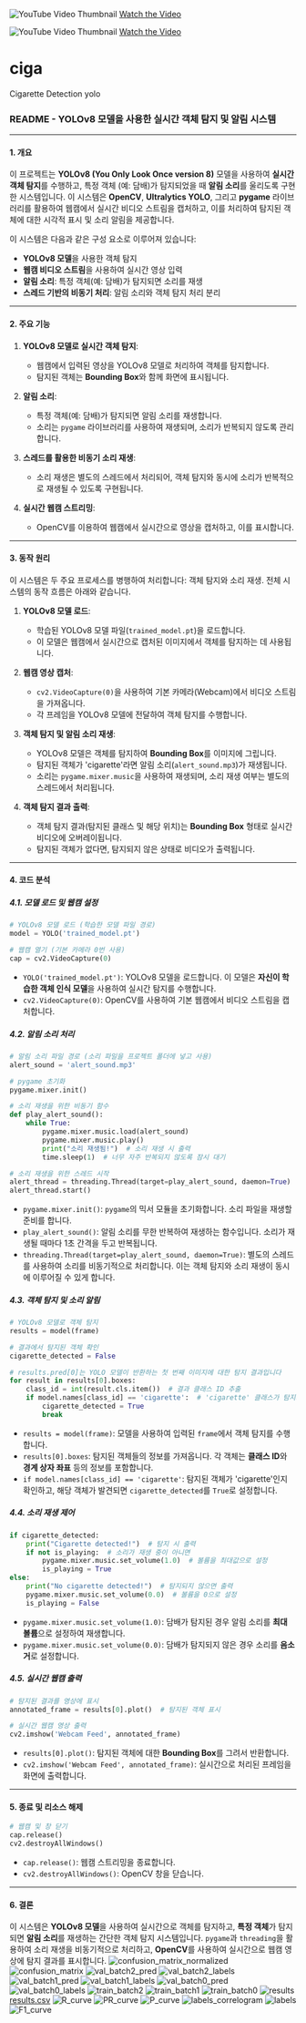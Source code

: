 ![YouTube Video Thumbnail](https://img.youtube.com/vi/9ECnFEY9Sg0/0.jpg)
[Watch the Video](https://www.youtube.com/watch?v=9ECnFEY9Sg0)


![YouTube Video Thumbnail](https://img.youtube.com/vi/9ECnFEY9Sg0/0.jpg)
[Watch the Video](https://www.youtube.com/watch?v=9ECnFEY9Sg0)


# ciga
Cigarette Detection yolo

### **README - YOLOv8 모델을 사용한 실시간 객체 탐지 및 알림 시스템**

---

#### **1. 개요**
이 프로젝트는 **YOLOv8 (You Only Look Once version 8)** 모델을 사용하여 **실시간 객체 탐지**를 수행하고, 특정 객체 (예: 담배)가 탐지되었을 때 **알림 소리**를 울리도록 구현한 시스템입니다. 이 시스템은 **OpenCV**, **Ultralytics YOLO**, 그리고 **pygame** 라이브러리를 활용하여 웹캠에서 실시간 비디오 스트림을 캡처하고, 이를 처리하여 탐지된 객체에 대한 시각적 표시 및 소리 알림을 제공합니다.

이 시스템은 다음과 같은 구성 요소로 이루어져 있습니다:
- **YOLOv8 모델**을 사용한 객체 탐지
- **웹캠 비디오 스트림**을 사용하여 실시간 영상 입력
- **알림 소리**: 특정 객체(예: 담배)가 탐지되면 소리를 재생
- **스레드 기반의 비동기 처리**: 알림 소리와 객체 탐지 처리 분리

---

#### **2. 주요 기능**

1. **YOLOv8 모델로 실시간 객체 탐지**:
   - 웹캠에서 입력된 영상을 YOLOv8 모델로 처리하여 객체를 탐지합니다.
   - 탐지된 객체는 **Bounding Box**와 함께 화면에 표시됩니다.

2. **알림 소리**:
   - 특정 객체(예: 담배)가 탐지되면 알림 소리를 재생합니다.
   - 소리는 `pygame` 라이브러리를 사용하여 재생되며, 소리가 반복되지 않도록 관리합니다.

3. **스레드를 활용한 비동기 소리 재생**:
   - 소리 재생은 별도의 스레드에서 처리되어, 객체 탐지와 동시에 소리가 반복적으로 재생될 수 있도록 구현됩니다.

4. **실시간 웹캠 스트리밍**:
   - OpenCV를 이용하여 웹캠에서 실시간으로 영상을 캡처하고, 이를 표시합니다.

---

#### **3. 동작 원리**

이 시스템은 두 주요 프로세스를 병행하여 처리합니다: 객체 탐지와 소리 재생. 전체 시스템의 동작 흐름은 아래와 같습니다.

1. **YOLOv8 모델 로드**:
   - 학습된 YOLOv8 모델 파일(`trained_model.pt`)을 로드합니다.
   - 이 모델은 웹캠에서 실시간으로 캡처된 이미지에서 객체를 탐지하는 데 사용됩니다.

2. **웹캠 영상 캡처**:
   - `cv2.VideoCapture(0)`을 사용하여 기본 카메라(Webcam)에서 비디오 스트림을 가져옵니다.
   - 각 프레임을 YOLOv8 모델에 전달하여 객체 탐지를 수행합니다.

3. **객체 탐지 및 알림 소리 재생**:
   - YOLOv8 모델은 객체를 탐지하여 **Bounding Box**를 이미지에 그립니다.
   - 탐지된 객체가 'cigarette'라면 알림 소리(`alert_sound.mp3`)가 재생됩니다.
   - 소리는 `pygame.mixer.music`을 사용하여 재생되며, 소리 재생 여부는 별도의 스레드에서 처리됩니다.

4. **객체 탐지 결과 출력**:
   - 객체 탐지 결과(탐지된 클래스 및 해당 위치)는 **Bounding Box** 형태로 실시간 비디오에 오버레이됩니다.
   - 탐지된 객체가 없다면, 탐지되지 않은 상태로 비디오가 출력됩니다.

---

#### **4. 코드 분석**

##### **4.1. 모델 로드 및 웹캠 설정**

```python
# YOLOv8 모델 로드 (학습한 모델 파일 경로)
model = YOLO('trained_model.pt')

# 웹캠 열기 (기본 카메라 0번 사용)
cap = cv2.VideoCapture(0)
```

- `YOLO('trained_model.pt')`: YOLOv8 모델을 로드합니다. 이 모델은 **자신이 학습한 객체 인식 모델**을 사용하여 실시간 탐지를 수행합니다.
- `cv2.VideoCapture(0)`: OpenCV를 사용하여 기본 웹캠에서 비디오 스트림을 캡처합니다.

##### **4.2. 알림 소리 처리**

```python
# 알림 소리 파일 경로 (소리 파일을 프로젝트 폴더에 넣고 사용)
alert_sound = 'alert_sound.mp3'

# pygame 초기화
pygame.mixer.init()

# 소리 재생을 위한 비동기 함수
def play_alert_sound():
    while True:
        pygame.mixer.music.load(alert_sound)
        pygame.mixer.music.play()
        print("소리 재생됨!")  # 소리 재생 시 출력
        time.sleep(1)  # 너무 자주 반복되지 않도록 잠시 대기

# 소리 재생을 위한 스레드 시작
alert_thread = threading.Thread(target=play_alert_sound, daemon=True)
alert_thread.start()
```

- `pygame.mixer.init()`: `pygame`의 믹서 모듈을 초기화합니다. 소리 파일을 재생할 준비를 합니다.
- `play_alert_sound()`: 알림 소리를 무한 반복하여 재생하는 함수입니다. 소리가 재생될 때마다 1초 간격을 두고 반복됩니다.
- `threading.Thread(target=play_alert_sound, daemon=True)`: 별도의 스레드를 사용하여 소리를 비동기적으로 처리합니다. 이는 객체 탐지와 소리 재생이 동시에 이루어질 수 있게 합니다.

##### **4.3. 객체 탐지 및 소리 알림**

```python
# YOLOv8 모델로 객체 탐지
results = model(frame)

# 결과에서 탐지된 객체 확인
cigarette_detected = False

# results.pred[0]는 YOLO 모델이 반환하는 첫 번째 이미지에 대한 탐지 결과입니다
for result in results[0].boxes:
    class_id = int(result.cls.item())  # 결과 클래스 ID 추출
    if model.names[class_id] == 'cigarette':  # 'cigarette' 클래스가 탐지되었는지 확인
        cigarette_detected = True
        break
```

- `results = model(frame)`: 모델을 사용하여 입력된 `frame`에서 객체 탐지를 수행합니다.
- `results[0].boxes`: 탐지된 객체들의 정보를 가져옵니다. 각 객체는 **클래스 ID**와 **경계 상자 좌표** 등의 정보를 포함합니다.
- `if model.names[class_id] == 'cigarette'`: 탐지된 객체가 'cigarette'인지 확인하고, 해당 객체가 발견되면 `cigarette_detected`를 `True`로 설정합니다.

##### **4.4. 소리 재생 제어**

```python
if cigarette_detected:
    print("Cigarette detected!")  # 탐지 시 출력
    if not is_playing:  # 소리가 재생 중이 아니면
        pygame.mixer.music.set_volume(1.0)  # 볼륨을 최대값으로 설정
        is_playing = True
else:
    print("No cigarette detected!")  # 탐지되지 않으면 출력
    pygame.mixer.music.set_volume(0.0)  # 볼륨을 0으로 설정
    is_playing = False
```

- `pygame.mixer.music.set_volume(1.0)`: 담배가 탐지된 경우 알림 소리를 **최대 볼륨**으로 설정하여 재생합니다.
- `pygame.mixer.music.set_volume(0.0)`: 담배가 탐지되지 않은 경우 소리를 **음소거**로 설정합니다.

##### **4.5. 실시간 웹캠 출력**

```python
# 탐지된 결과를 영상에 표시
annotated_frame = results[0].plot()  # 탐지된 객체 표시

# 실시간 웹캠 영상 출력
cv2.imshow('Webcam Feed', annotated_frame)
```

- `results[0].plot()`: 탐지된 객체에 대한 **Bounding Box**를 그려서 반환합니다.
- `cv2.imshow('Webcam Feed', annotated_frame)`: 실시간으로 처리된 프레임을 화면에 출력합니다.

---

#### **5. 종료 및 리소스 해제**

```python
# 웹캠 및 창 닫기
cap.release()
cv2.destroyAllWindows()
```

- `cap.release()`: 웹캠 스트리밍을 종료합니다.
- `cv2.destroyAllWindows()`: OpenCV 창을 닫습니다.

---

#### **6. 결론**

이 시스템은 **YOLOv8 모델**을 사용하여 실시간으로 객체를 탐지하고, **특정 객체**가 탐지되면 **알림 소리**를 재생하는 간단한 객체 탐지 시스템입니다. `pygame`과 `threading`을 활용하여 소리 재생을 비동기적으로 처리하고, **OpenCV**를 사용하여 실시간으로 웹캠 영상에 탐지 결과를 표시합니다.
![confusion_matrix_normalized](https://github.com/user-attachments/assets/8c02c9d4-bc14-4321-872f-f42b272f3781)
![confusion_matrix](https://github.com/user-attachments/assets/18b9ee93-cd06-4923-98ef-8feff489b164)
![val_batch2_pred](https://github.com/user-attachments/assets/0ce19e7e-1848-4bb2-9cb9-dbcfca138bd2)
![val_batch2_labels](https://github.com/user-attachments/assets/0ce8484e-5a82-4c02-b554-42c58a80c7e4)
![val_batch1_pred](https://github.com/user-attachments/assets/63766593-0375-472d-b908-4c613e7a2c9e)
![val_batch1_labels](https://github.com/user-attachments/assets/fd07b9a7-9248-4a45-a0b5-bd5384f0b2b2)
![val_batch0_pred](https://github.com/user-attachments/assets/de2af524-ee95-4796-b73a-967e78706b1c)
![val_batch0_labels](https://github.com/user-attachments/assets/0b9126e6-d72a-417c-9f6b-6fdbfef83f18)
![train_batch2](https://github.com/user-attachments/assets/22bf7c68-b6bc-4e1c-a10a-3b14f2e3fb16)
![train_batch1](https://github.com/user-attachments/assets/93c75e15-e50c-4cdb-bcd5-660170fbb303)
![train_batch0](https://github.com/user-attachments/assets/669c1d8e-b318-4cd4-bb2b-efd21354b49b)
![results](https://github.com/user-attachments/assets/275ddf62-b244-440a-9640-db57091a3d89)
[results.csv](https://github.com/user-attachments/files/18089864/results.csv)
![R_curve](https://github.com/user-attachments/assets/4d476c3c-6fc3-49b0-851f-797652f1dbc4)
![PR_curve](https://github.com/user-attachments/assets/46386b4b-cb14-4ab1-89db-02b6b0ea138b)
![P_curve](https://github.com/user-attachments/assets/88cc3689-970c-46d1-bbe5-41e16fc7e6e8)
![labels_correlogram](https://github.com/user-attachments/assets/07fadfe8-3624-4682-8eea-ab892711b599)
![labels](https://github.com/user-attachments/assets/64dd8031-7755-4046-9df2-c4829a68c394)
![F1_curve](https://github.com/user-attachments/assets/a58e0c54-3f51-4589-b31d-eb07ff8a3819)
